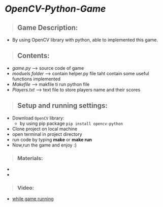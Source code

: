 # *OpenCV-Python-Game*
> ## Game Description:
   * By using OpenCV library with python, able to implemented this game.
   
> ## Contents:
   * _game.py_ --> source code of game
   * _moduels folder_ --> contain helper.py file taht contain some useful functions implemented 
   * _Makefile_ --> makfile ti run python file
   * _Players.txt_ --> text file to store players name and their scores
   
> ## Setup and running settings:
   * Download `OpenCV` library:
        * by using pip package `pip install opencv-python`
   * Clone project on local machine 
   * open terminal in project directory
   * run code by typing **make** or **make run**
   * Now,run the game and enjoy  :)

> ### Materials:
   *  
   *
> ### Video:
  * <a href="">
            while game running
   </a>
